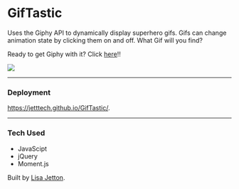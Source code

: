 # GifTastic
Uses the Giphy API to dynamically display superhero gifs. Gifs can change animation state by clicking them on and off. What Gif will you find?

Ready to get Giphy with it?  Click [here](https://jetttech.github.io/GifTastic/)!!

![](https://media.giphy.com/media/3oEjHVVY7852rkcn4I/giphy.gif)

- - - -

 ### Deployment ###
 https://jetttech.github.io/GifTastic/.

 - - - -

 ### Tech Used ###
 * JavaScipt
 * jQuery
 * Moment.js
 
Built by [Lisa Jetton](https://github.com/JettTech/).
